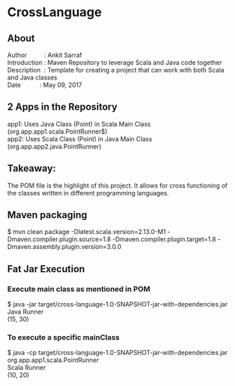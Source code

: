 # CrossLanguage

## About
Author&nbsp;&nbsp;&nbsp;&nbsp;&nbsp;&nbsp;&nbsp;&nbsp;&nbsp;&nbsp;:&nbsp;Ankit Sarraf
<br/>Introduction&nbsp;:&nbsp;Maven Repository to leverage Scala and Java code together
<br/>Description&nbsp;&nbsp;:&nbsp;Template for creating a project that can work with both Scala and Java classes
<br/>Date&nbsp;&nbsp;&nbsp;&nbsp;&nbsp;&nbsp;&nbsp;&nbsp;&nbsp;&nbsp;&nbsp;:&nbsp;May 09, 2017

## 2 Apps in the Repository
app1: Uses Java Class (Point) in Scala Main Class (org.app.app1.scala.PointRunner$)
<br/>app2: Uses Scala Class (Point) in Java Main Class (org.app.app2.java.PointRunner)

## Takeaway:
The POM file is the highlight of this project. It allows for cross functioning of the classes written in different programming languages.

## Maven packaging
$ mvn clean package -Dlatest.scala.version=2.13.0-M1 -Dmaven.compiler.plugin.source=1.8 -Dmaven.compiler.plugin.target=1.8 -Dmaven.assembly.plugin.version=3.0.0

## Fat Jar Execution
### Execute main class as mentioned in POM
$ java -jar target/cross-language-1.0-SNAPSHOT-jar-with-dependencies.jar 
<br>Java Runner
<br>(15, 30)

### To execute a specific mainClass
$ java -cp target/cross-language-1.0-SNAPSHOT-jar-with-dependencies.jar org.app.app1.scala.PointRunner
<br>Scala Runner
<br>(10, 20)
